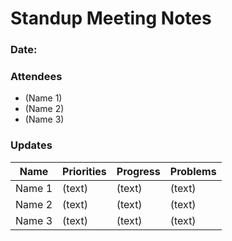 #   Standup Meeting Notes
### Date:

### Attendees
* (Name 1)
* (Name 2)
* (Name 3)

### Updates

| Name | Priorities | Progress | Problems |    
| ---  |    ---     |    ---   | ---      |
| Name 1 | (text)   | (text)   | (text)   |
| Name 2 | (text)   | (text)   | (text)   |
| Name 3 | (text)   | (text)   | (text)   |

